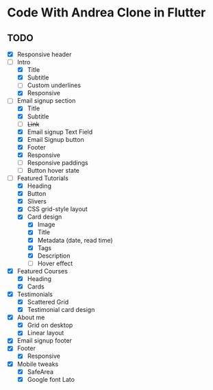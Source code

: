 # Code With Andrea Clone in Flutter


## TODO

- [x] Responsive header
- [ ] Intro
  - [x] Title
  - [x] Subtitle
  - [ ] Custom underlines
  - [x] Responsive
- [ ] Email signup section
  - [x] Title
  - [x] Subtitle
  - [ ] ~~Link~~
  - [x] Email signup Text Field
  - [x] Email Signup button
  - [x] Footer
  - [x] Responsive
  - [ ] Responsive paddings
  - [ ] Button hover state
- [ ] Featured Tutorials
  - [x] Heading 
  - [x] Button
  - [x] Slivers
  - [x] CSS grid-style layout
  - [x] Card design
    - [x] Image
    - [x] Title
    - [x] Metadata (date, read time)
    - [x] Tags
    - [x] Description
    - [ ] Hover effect
- [x] Featured Courses
  - [x] Heading
  - [x] Cards
- [x] Testimonials
  - [x] Scattered Grid
  - [x] Testimonial card design
- [x] About me
  - [x] Grid on desktop
  - [x] Linear layout
- [x] Email signup footer
- [x] Footer
  - [x] Responsive
- [x] Mobile tweaks
  - [x] SafeArea
  - [x] Google font Lato
